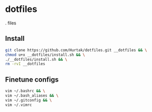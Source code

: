 # dotfiles

. files

## Install

```bash
git clone https://github.com/Hurtak/dotfiles.git __dotfiles && \
chmod u+x __dotfiles/install.sh && \
./__dotfiles/install.sh && \
rm -rvI __dotfiles
```

## Finetune configs

```bash
vim ~/.bashrc && \
vim ~/.bash_aliases && \
vim ~/.gitconfig && \
vim ~/.vimrc
```

